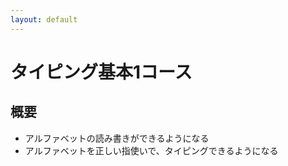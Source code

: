 ```yaml
---
layout: default
---
```


# タイピング基本1コース

## 概要

- アルファベットの読み書きができるようになる
- アルファベットを正しい指使いで、タイピングできるようになる
